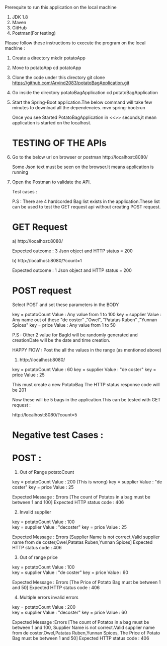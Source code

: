 Prerequite to run this  application on the local machine 
1. JDK 1.8
2. Maven
3. GitHub
4. Postman(For testing)

Please follow these instructions to execute the program on the local machine :

1. Create a directory 
   mkdir potatoApp
2. Move to potatoApp
   cd potatoApp
3. Clone the code under this directory
   git clone https://github.com/Arvind2083/potatoBagApplication.git
4. Go inside the directory potatoBagApplication
   cd potatoBagApplication
5. Start the Spring-Boot application.The below command will take few minutes to download all the dependencies.
   mvn spring-boot:run
  
   Once you see Started PotatoBagApplication in <<>> seconds,it mean application is started on the localhost.
   
   TESTING OF THE APIs
   ===================
   
1. Go to the below url on browser or postman
    http://localhost:8080/
	
	Some Json text must be seen on the browser.It means application is running

2. Open the Postman to validate the API.

     Test cases :

	 P.S : There are 4 hardcorded Bag list exists in the application.These list can be used to test the GET request api without creating 
	       POST request.
	 
	 GET Request
	 ============
	 
    a) http://localhost:8080/
    
     Expected outcome :  3 Json object and HTTP status = 200 
	 
	b) http://localhost:8080/?count=1 
	
	 Expected outcome :  1 Json object and HTTP status = 200 
	 
	 
	 POST request
	 ============
	 
	 Select POST and set these parameters in the BODY
	 
	 key = potatoCount Value : Any value from 1 to 100
	 key = supplier  Value : Any name out of these "de coster" ,"Owel", "Patatas Ruben" ,"Yunnan Spices"
	 key = price  Value : Any value from 1 to 50
	 
	 P.S : Other 2 value for BagId will be randomly generated and creationDate will be the date and time creation.
	 
	 HAPPY FlOW : Post the all the values in the range (as mentioned above)
	 
     1. http://localhost:8080/
	 
	 key = potatoCount Value : 60
	 key = supplier  Value : "de coster" 
	 key = price  Value : 25
	 
	 This must create a new PotatoBag The HTTP status response code will be 201
	 
	 Now these will be 5 bags in the application.This can be tested with GET request :
	 
	 http://localhost:8080/?count=5
	 
	 Negative test Cases :
	 =====================
	 
	 POST :
	 =====
	 1. Out of Range potatoCount

	 key = potatoCount Value : 200                      (This is wrong)
	 key = supplier  Value : "de coster" 
	 key = price  Value : 25
	 
	 Expected Message : Errors [The count of Potatos in a bag must be between 1 and 100]
	 Expected HTTP status code : 406
	 
	 
	 2.  Invalid supplier
	 
	 key = potatoCount Value : 100                   
	 key = supplier  Value : "decoster" 
	 key = price  Value : 25
	 
	 Expected Message : Errors [Supplier Name is not correct.Valid supplier name from de coster,Owel,Patatas Ruben,Yunnan Spices]
	 Expected HTTP status code : 406
	 
	 
	 3. Out of range price
	 
	 key = potatoCount    Value : 100                   
	 key = supplier       Value : "de coster" 
	 key = price          Value : 60
	 
	
	 Expected Message : Errors [The Price of Potato Bag must be between 1 and 50]
	 Expected HTTP status code : 406
	 
	 4. Multiple errors invalid errors
	 
	 key = potatoCount    Value : 200                  
	 key = supplier       Value : "decoster" 
	 key = price          Value : 60

     Expected Message :Errors [The count of Potatos in a bag must be between 1 and 100, 
                               Supplier Name is not correct.Valid supplier name from de coster,Owel,Patatas Ruben,Yunnan Spices, 
                               The Price of Potato Bag must be between 1 and 50]
    Expected HTTP status code : 406					   
